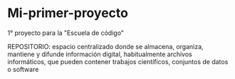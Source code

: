 # Mi-primer-proyecto
1° proyecto para la "Escuela de código"

REPOSITORIO: espacio centralizado donde se almacena, organiza, mantiene y difunde información digital, habitualmente archivos informáticos, que pueden contener trabajos científicos, conjuntos de datos o software
